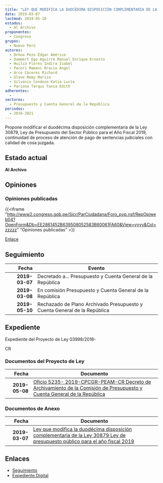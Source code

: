 ```yaml
---
title: "LEY QUE MODIFICA LA DUOCÉDIMA DISPOSICIÓN COMPLEMENTARIA DE LA LEY 30879, LEY DE PRESUPUESTO DEL SECTOR PÚBLICO PARA EL AÑO FISCAL 2019"
date: 2019-03-07
lastmod: 2019-05-10
estados: 
  - Al Archivo
proponentes: 
  - Congreso
grupos: 
  - Nuevo Perú
autores: 
  - Ochoa Pezo Édgar Américo
  - Dammert Ego Aguirre Manuel Enrique Ernesto
  - Huilca Flores Indira Isabel
  - Pacori Mamani Oracio Ángel
  - Arce Cáceres Richard
  - Glave Remy Marisa
  - Gilvonio Condezo Katia Lucía
  - Pariona Tarqui Tania Edith
adherentes: 
  - 
sectores: 
  - Presupuesto y Cuenta General de la República
periodos: 
  - 2016-2021
---
```


Propone modificar el duodécima disposición complementaria de la Ley 30879, Ley de Presupuesto del Sector Público para el Año Fiscal 2019, continuidad de proceso de atención de pago de sentencias judiciales con calidad de cosa juzgada.


## Estado actual

**Al Archivo**

## Opiniones

### Opiniones publicadas

{{<iframe "http://www2.congreso.gob.pe/Sicr/ParCiudadana/Foro_pvp.nsf/RepOpiweb04?OpenForm&Db=EE2861452B639508052583B60061FA60&View=yyyy&Col=zzzzz" "Opiniones publicadas" >}}

[Enlace](http://www2.congreso.gob.pe/Sicr/ParCiudadana/Foro_pvp.nsf/RepOpiweb04?OpenForm&Db=EE2861452B639508052583B60061FA60&View=yyyy&Col=zzzzz)

## Seguimiento

| Fecha | Evento |
|------:|--------|
| **2019-03-07** | Decretado a... Presupuesto y Cuenta General de la República|
| **2019-03-08** | En comisión Presupuesto y Cuenta General de la República|
| **2019-05-10** | Rechazado de Plano Archivado Presupuesto y Cuenta General de la República|


## Expediente

Expediente del Proyecto de Ley 03998/2018-

CR


### Documentos del Proyecto de Ley

| Fecha | Documento |
|------:|--------|
| **2019-05-08** | [Oficio 5235- 2019-CPCGR-PEAM-CR Decreto de Archivamiento de la Comisión de Presupuesto y Cuenta General de la República](http://www.leyes.congreso.gob.pe/Documentos/2016_2021/Decretos/Archivamiento/DA0399820190508.pdf) |

### Documentos de Anexo

| Fecha | Documento |
|------:|--------|
| **2019-03-07** | [Ley que modifica la duodécima disposición complementaria de la Ley 30879 Ley de presupuesto público para el año fiscal 2019](http://www.leyes.congreso.gob.pe/Documentos/2016_2021/Proyectos_de_Ley_y_de_Resoluciones_Legislativas/PL0399820190307.pdf) |

## Enlaces 

- [Seguimiento](http://www2.congreso.gob.pe/Sicr/TraDocEstProc/CLProLey2016.nsf/f7fff46988ca05b1052578e100829cc7/32fe961af4108b61052583b6006408b8?OpenDocument)
- [Expediente Digital](http://www2.congreso.gob.pe/Sicr/TraDocEstProc/CLProLey2016.nsf/f7fff46988ca05b1052578e100829cc7/32fe961af4108b61052583b6006408b8?OpenDocument&Click=05257FB7005EB655.eb71d0cf91d8294e05256cdf006b5706/$Body/0.1C6C)
